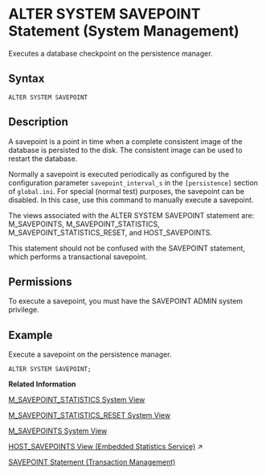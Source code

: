 <!-- loio20d2b6e4751910148f429f70714d1910 -->

# ALTER SYSTEM SAVEPOINT Statement \(System Management\)

Executes a database checkpoint on the persistence manager.



<a name="loio20d2b6e4751910148f429f70714d1910__sql_alter_system_savepoint_1sql_alter_system_savepoint_syntax"/>

## Syntax

```
ALTER SYSTEM SAVEPOINT
```



<a name="loio20d2b6e4751910148f429f70714d1910__sql_alter_system_savepoint_1sql_alter_system_savepoint_description"/>

## Description

A savepoint is a point in time when a complete consistent image of the database is persisted to the disk. The consistent image can be used to restart the database.

Normally a savepoint is executed periodically as configured by the configuration parameter `savepoint_interval_s` in the `[persistence]` section of `global.ini`. For special \(normal test\) purposes, the savepoint can be disabled. In this case, use this command to manually execute a savepoint.

The views associated with the ALTER SYSTEM SAVEPOINT statement are: M\_SAVEPOINTS, M\_SAVEPOINT\_STATISTICS, M\_SAVEPOINT\_STATISTICS\_RESET, and HOST\_SAVEPOINTS.

This statement should not be confused with the SAVEPOINT statement, which performs a transactional savepoint.



<a name="loio20d2b6e4751910148f429f70714d1910__section_qy5_3rr_xrb"/>

## Permissions

To execute a savepoint, you must have the SAVEPOINT ADMIN system privilege.



<a name="loio20d2b6e4751910148f429f70714d1910__sql_alter_system_savepoint_1sql_alter_system_savepoint_examples"/>

## Example

Execute a savepoint on the persistence manager.

```
ALTER SYSTEM SAVEPOINT;
```

**Related Information**  


[M\_SAVEPOINT\_STATISTICS System View](../../020-System-Views-Reference/022-Monitoring-Views/m-savepoint-statistics-system-view-20bc9a8.md "Provides information about executed savepoints.")

[M\_SAVEPOINT\_STATISTICS\_RESET System View](../../020-System-Views-Reference/022-Monitoring-Views/m-savepoint-statistics-reset-system-view-20bcc12.md "Provides the savepoint statistics since the last reset.")

[M\_SAVEPOINTS System View](../../020-System-Views-Reference/022-Monitoring-Views/m-savepoints-system-view-20bdd30.md "Displays current and historical savepoint statistics.")

[HOST_SAVEPOINTS View (Embedded Statistics Service)](https://help.sap.com/viewer/323c57a017234d47a0e7da3e22345822/2024_1_QRC/en-US/3706a4f73e9745d7ba205784a7025c5f.html "Specifies the current and historical savepoint statistics.") :arrow_upper_right:

[SAVEPOINT Statement \(Transaction Management\)](savepoint-statement-transaction-management-cd4172a.md "Defines a location to which a transaction can return if part of the transaction is conditionally canceled.")

